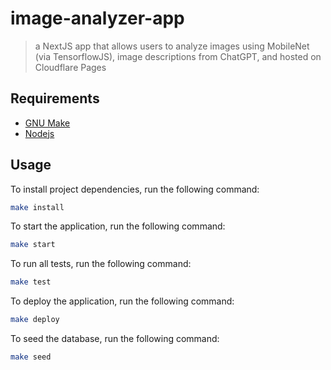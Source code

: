# image-analyzer-app
> a NextJS app that allows users to analyze images using MobileNet (via TensorflowJS), image descriptions from ChatGPT, and hosted on Cloudflare Pages

## Requirements

- [GNU Make](https://www.gnu.org/software/make)
- [Nodejs](https://nodejs.org/en/)

## Usage

To install project dependencies, run the following command:
```bash
make install
```

To start the application, run the following command:
```bash
make start
```

To run all tests, run the following command:
```bash
make test
```

To deploy the application, run the following command:
```bash
make deploy
```

To seed the database, run the following command:
```bash
make seed
```